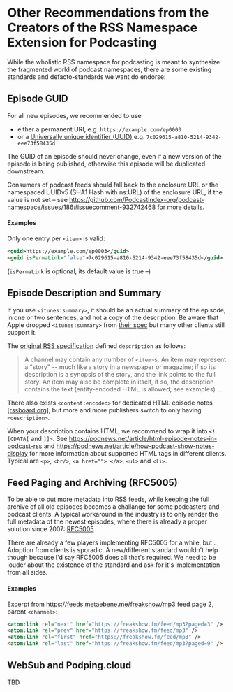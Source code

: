 # Other Recommendations from the Creators of the RSS Namespace Extension for Podcasting

While the wholistic RSS namespace for podcasting is meant to synthesize the fragmented world of podcast namespaces, there are some existing standards and defacto-standards we want do endorse:

## Episode GUID

For all new episodes, we recommended to use

- either a permanent URI, e.g. `https://example.com/ep0003`
- or a [Universally unique identifier (UUID)](https://en.wikipedia.org/wiki/Universally_unique_identifier) e.g. `7c029615-a810-5214-9342-eee73f58435d`

The GUID of an episode should never change, even if a new version of the episode is being published, otherwise this episode will be duplicated downstream.

Consumers of podcast feeds should fall back to the enclosure URL or the namespaced UUIDv5 (SHA1 Hash with ns:URL) of the enclosure URL, if the value is not set – see https://github.com/Podcastindex-org/podcast-namespace/issues/186#issuecomment-932742468 for more details.

#### Examples

Only one entry per `<item>` is valid:

```xml
<guid>https://example.com/ep0003</guid>
<guid isPermaLink="false">7c029615-a810-5214-9342-eee73f58435d</guid>
```

(`isPermaLink` is optional, its default value is true –)

## Episode Description and Summary

If you use `<itunes:summary>`, it should be an actual summary of the episode, in one or two sentences, and not a copy of the description. Be aware that Apple dropped `<itunes:summary>` from [their spec](https://help.apple.com/itc/podcasts_connect/#/itcb54353390) but many other clients still support it.

The [original RSS specification](https://cyber.harvard.edu/rss/rss.html#hrelementsOfLtitemgt) defined `description` as follows:

> A channel may contain any number of `<item>`s. An item may represent a "story" -- much like a story in a newspaper or magazine; if so its description is a synopsis of the story, and the link points to the full story. An item may also be complete in itself, if so, the description contains the text (entity-encoded HTML is allowed; see examples) …

There also exists `<content:encoded>` for dedicated HTML episode notes [[rssboard.org]](https://www.rssboard.org/rss-profile#namespace-elements-content-encoded), but more and more publishers switch to only having `<description>`.

When your description contains HTML, we recommend to wrap it into `<![CDATA[` and `]]>`. See https://podnews.net/article/html-episode-notes-in-podcast-rss and https://podnews.net/article/how-podcast-show-notes-display for more information about supported HTML tags in different clients. Typical are `<p>`, `<br/>`, `<a href=""> </a>`, `<ul>` and `<li>`.

## Feed Paging and Archiving (RFC5005)

To be able to put more metadata into RSS feeds, while keeping the full archive of all old episodes becomes a challange for some podcasters and podcast clients. A typical workaround in the industry is to only render the full metadata of the newest episodes, where there is already a proper solution since 2007: [RFC5005](https://tools.ietf.org/html/rfc5005)

There are already a few players implementing RFC5005 for a while, but . Adoption from clients is sporadic. A new/different standard wouldn't help though because I'd say RFC5005 does all that's required. We need to be louder about the existence of the standard and ask for it's implementation from all sides.

#### Examples

Excerpt from https://feeds.metaebene.me/freakshow/mp3 feed page 2,
parent `<channel>`:

```xml
<atom:link rel="next" href="https://freakshow.fm/feed/mp3?paged=3" />
<atom:link rel="prev" href="https://freakshow.fm/feed/mp3" />
<atom:link rel="first" href="https://freakshow.fm/feed/mp3" />
<atom:link rel="last" href="https://freakshow.fm/feed/mp3?paged=9" />
```

## WebSub and Podping.cloud

TBD
